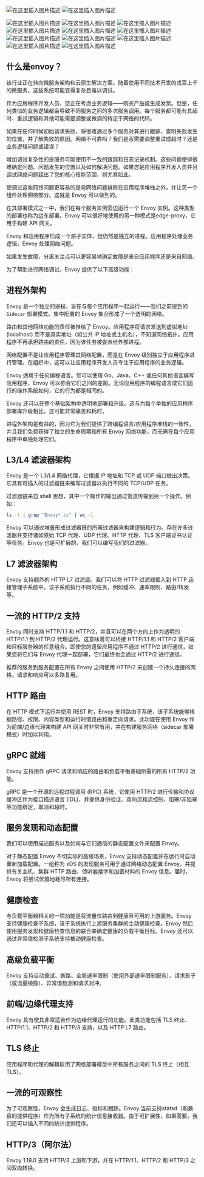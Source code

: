 
![在这里插入图片描述](https://i-blog.csdnimg.cn/blog_migrate/cc9a58495e9dcbe00b9833ba693212b5.png)
![在这里插入图片描述](https://i-blog.csdnimg.cn/blog_migrate/387a98c966768eaf2f239607adda5243.png)

![在这里插入图片描述](https://i-blog.csdnimg.cn/blog_migrate/1e58e286fc3ecda6f97d75e9ac8e00a7.png)
![在这里插入图片描述](https://i-blog.csdnimg.cn/blog_migrate/ab12f9b913ffdf65a315aabba7075875.png)
![在这里插入图片描述](https://i-blog.csdnimg.cn/blog_migrate/a39439dc3df18395499b7bcc1a902d1f.png)
![在这里插入图片描述](https://i-blog.csdnimg.cn/blog_migrate/3186742c054956ba0d8d34b77cdddc1f.png)
![在这里插入图片描述](https://i-blog.csdnimg.cn/blog_migrate/317ed843afd646c30f5f6d130f9f595e.png)
![在这里插入图片描述](https://i-blog.csdnimg.cn/blog_migrate/4b6354def81c8cd044aa788e28fd27e3.png)
![在这里插入图片描述](https://i-blog.csdnimg.cn/blog_migrate/d7e3890115d41567f04e39a8b0433709.png)
![在这里插入图片描述](https://i-blog.csdnimg.cn/blog_migrate/1164ce40fe85e4b14dc0a65f3dca4a27.png)
![在这里插入图片描述](https://i-blog.csdnimg.cn/blog_migrate/ed7bb6dd94516e2ec93fe6472765db40.png)
![在这里插入图片描述](https://i-blog.csdnimg.cn/blog_migrate/6e904dbc309a89b59511d5968c856ed9.png)
![在这里插入图片描述](https://i-blog.csdnimg.cn/blog_migrate/7a92006145036b1cf3361787d45dfd78.png)


## 什么是envoy？
该行业正在转向微服务架构和云原生解决方案。随着使用不同技术开发的成百上千的微服务，这些系统可能变得复杂且难以调试。

作为应用程序开发人员，您正在考虑业务逻辑——购买产品或生成发票。但是，任何类似的业务逻辑都会导致不同服务之间的多次服务调用。每个服务都可能有其超时、重试逻辑和其他可能需要调整或微调的特定于网络的代码。

如果在任何时候初始请求失败，将很难通过多个服务对其进行跟踪，查明失败发生的位置，并了解失败的原因。网络不可靠吗？我们是否需要调整重试或超时？还是业务逻辑问题或错误？

增加调试复杂性的是服务可能使用不一致的跟踪和日志记录机制。这些问题使得很难确定问题、问题发生的位置以及如何解决问题。如果您是应用程序开发人员并且调试网络问题超出了您的核心技能范围，则尤其如此。

使调试这些网络问题更容易的是将网络问题排除在应用程序堆栈之外，并让另一个组件处理网络部分。这就是 Envoy 可以做到的。

在其部署模式之一中，我们在每个服务实例旁边运行一个 Envoy 实例。这种类型的部署也称为边车部署。Envoy 可以很好地使用的另一种模式是edge-proxy，它用于构建 API 网关。

Envoy 和应用程序形成一个原子实体，但仍然是独立的进程。应用程序处理业务逻辑，Envoy 处理网络问题。

如果发生故障，分离关注点可以更容易地确定故障是来自应用程序还是来自网络。

为了帮助进行网络调试，Envoy 提供了以下高级功能：

## 进程外架构
Envoy 是一个独立的进程，旨在与每个应用程序一起运行——我们之前提到的 `Sidecar` 部署模式。集中配置的 Envoy 集合形成了一个透明的网格。

路由和其他网络功能的责任被推给了 Envoy。应用程序将请求发送到虚拟地址 (localhost) 而不是真实地址（如公共 IP 地址或主机名），不知道网络拓扑。应用程序不再承担路由的责任，因为该任务被委派给外部进程。

网络配置不是让应用程序管理其网络配置，而是在 Envoy 级别独立于应用程序进行管理。在组织中，这可以让应用程序开发人员专注于应用程序的业务逻辑。

Envoy 适用于任何编程语言。您可以使用 Go、Java、C++ 或任何其他语言编写应用程序，Envoy 可以弥合它们之间的差距。无论应用程序的编程语言或它们运行的​​操作系统如何，它的行为都是相同的。

Envoy 还可以在整个基础架构中透明地部署和升级。这与为每个单独的应用程序部署库升级相比，这可能非常痛苦和耗时。

进程外架构是有益的，因为它为我们提供了跨编程语言/应用程序堆栈的一致性，并且我们免费获得了独立的生命周期和所有 Envoy 网络功能，而无需在每个应用程序中单独处理它们。

## L3/L4 滤波器架构
Envoy 是一个 L3/L4 网络代理，它根据 IP 地址和 TCP 或 UDP 端口做出决策。它具有可插入的过滤器链来编写过滤器以执行不同的 TCP/UDP 任务。

过滤器链来自 shell 思想，其中一个操作的输出通过管道传输到另一个操作。例如：

```bash
ls -l | grep "Envoy*.cc" | wc -l
```

Envoy 可以通过堆叠形成过滤器链的所需过滤器来构建逻辑和行为。存在许多过滤器并支持诸如原始 TCP 代理、UDP 代理、HTTP 代理、TLS 客户端证书认证等任务。Envoy 也是可扩展的，我们可以编写我们的过滤器。

## L7 滤波器架构
Envoy 支持额外的 HTTP L7 过滤层。我们可以将 HTTP 过滤器插入到 HTTP 连接管理子系统中，该子系统执行不同的任务，例如缓冲、速率限制、路由/转发等。

## 一流的 HTTP/2 支持
Envoy 同时支持 HTTP/1.1 和 HTTP/2，并且可以在两个方向上作为透明的 HTTP/1.1 到 HTTP/2 代理运行。这意味着可以桥接 HTTP/1.1 和 HTTP/2 客户端和目标服务器的任意组合。即使您的遗留应用程序不通过 HTTP/2 进行通信，如果您将它们与 Envoy 代理一起部署，它们最终也会通过 HTTP/2 进行通信。

推荐的服务到服务配置在所有 Envoy 之间使用 HTTP/2 来创建一个持久连接的网格，请求和响应可以多路复用。

## HTTP 路由
在 HTTP 模式下运行并使用 REST 时，Envoy 支持路由子系统，该子系统能够根据路径、权限、内容类型和运行时值路由和重定向请求。此功能在使用 Envoy 作为前端/边缘代理来构建 API 网关时非常有用，并在构建服务网格（sidecar 部署模式）时加以利用。

## gRPC 就绪
Envoy 支持用作 gRPC 请求和响应的路由和负载平衡基础所需的所有 HTTP/2 功能。

gRPC 是一个开源的远程过程调用 (RPC) 系统，它使用 HTTP/2 进行传输和协议缓冲区作为接口描述语言 (IDL)，并提供身份验证、双向流和流控制、阻塞/非阻塞等功能绑定，取消和超时。

## 服务发现和动态配置
我们可以使用描述服务以及如何与它们通信的静态配置文件来配置 Envoy。

对于静态配置 Envoy 不切实际的高级场景，Envoy 支持动态配置并在运行时自动重新加载配置。一组称为 xDS 的发现服务可用于通过网络动态配置 Envoy，并提供有关主机、集群 HTTP 路由、侦听套接字和加密材料的 Envoy 信息。届时，Envoy 将尝试优雅地耗尽所有连接。

## 健康检查
与负载平衡器相关的一项功能是将流量仅路由到健康且可用的上游服务。Envoy 支持健康检查子系统，该子系统执行上游服务集群的主动健康检查。Envoy 然后使用服务发现和健康检查信息的联合来确定健康的负载平衡目标。Envoy 还可以通过异常值检测子系统支持被动健康检查。

## 高级负载平衡
Envoy 支持自动重试、断路、全局速率限制（使用外部速率限制服务）、请求影子（或流量镜像）、异常值检测和请求对冲。

## 前端/边缘代理支持
Envoy 具有使其非常适合作为边缘代理运行的功能。此类功能包括 TLS 终止、HTTP/1.1、HTTP/2 和 HTTP/3 支持，以及 HTTP L7 路由。

## TLS 终止
应用程序和代理的解耦启用了网格部署模型中所有服务之间的 TLS 终止（相互 TLS）。

## 一流的可观察性
为了可观察性，Envoy 会生成日志、指标和跟踪。Envoy 当前支持statsd（和兼容的提供程序）作为所有子系统的统计信息接收器。由于可扩展性，如果需要，我们还可以插入不同的统计提供程序。

## HTTP/3（阿尔法）
Envoy 1.19.0 支持 HTTP/3 上游和下游，并在 HTTP/1.1、HTTP/2 和 HTTP/3 之间双向转换。
